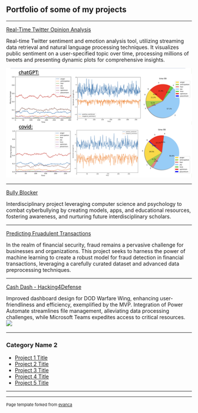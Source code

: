 ## Portfolio of some of my projects

---

[Real-Time Twitter Opinion Analysis](/twitsent)

Real-time Twitter sentiment and emotion analysis tool, utilizing streaming data retrieval and natural language processing techniques. It visualizes public sentiment on a user-specified topic over time, processing millions of tweets and presenting dynamic plots for comprehensive insights.

<img src="images/twitsent.jpg?raw=true"/>

---
[Bully Blocker](/sample_presentation.pdf)

Interdisciplinary project leveraging computer science and psychology to combat cyberbullying by creating models, apps, and educational resources, fostering awareness, and nurturing future interdisciplinary scholars.

---
[Predicting Fruadulent Transactions](http://example.com/)

In the realm of financial security, fraud remains a pervasive challenge for businesses and organizations. This project seeks to harness the power of machine learning to create a robust model for fraud detection in financial transactions, leveraging a carefully curated dataset and advanced data preprocessing techniques.

---
[Cash Dash - Hacking4Defense](http://example.com/)

Improved dashboard design for DOD Warfare Wing, enhancing user-friendliness and efficiency, exemplified by the MVP. Integration of Power Automate streamlines file management, alleviating data processing challenges, while Microsoft Teams expedites access to critical resources.
<img src="images/dummy_thumbnail.jpg?raw=true"/>

---

### Category Name 2

- [Project 1 Title](http://example.com/)
- [Project 2 Title](http://example.com/)
- [Project 3 Title](http://example.com/)
- [Project 4 Title](http://example.com/)
- [Project 5 Title](http://example.com/)

---




---
<p style="font-size:11px">Page template forked from <a href="https://github.com/evanca/quick-portfolio">evanca</a></p>
<!-- Remove above link if you don't want to attibute -->
